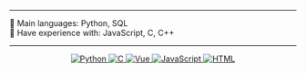 <hr>

🌟 Main languages: Python, SQL\
🚩 Have experience with: JavaScript, С, C++

<hr>

<p align="center">

   <a href="https://github.com/SokolArr?tab=repositories&q=&type=&language=python&sort=">
      <img alt="Python" src="https://img.shields.io/badge/Python%20-%2314354C.svg?logo=python&logoColor=white">
   </a>

   <a href="https://github.com/SokolArr?tab=repositories&q=&type=&language=c&sort=">
      <img alt="C " src="https://img.shields.io/badge/c%20-%2300599C.svg?&logo=c&logoColor=white">
   </a>
   
   <a href="https://github.com/SokolArr?tab=repositories&q=&type=&language=vue&sort=">
      <img alt="Vue" src="https://img.shields.io/badge/vuejs%20-%2335495e.svg?&logo=vue.js">
   </a>
   
   <a href="https://github.com/SokolArr?tab=repositories&q=&type=&language=javascript&sort=">
      <img alt="JavaScript" src="https://img.shields.io/badge/JavaScript%20-%23F7DF1E.svg?logo=javascript&logoColor=black">
   </a>
   
   <a href="https://github.com/SokolArr?tab=repositories&q=&type=&language=html&sort=">
      <img alt="HTML" src="https://img.shields.io/badge/HTML%20-%23E34F26.svg?logo=html5&logoColor=white">
   </a>

</p>
